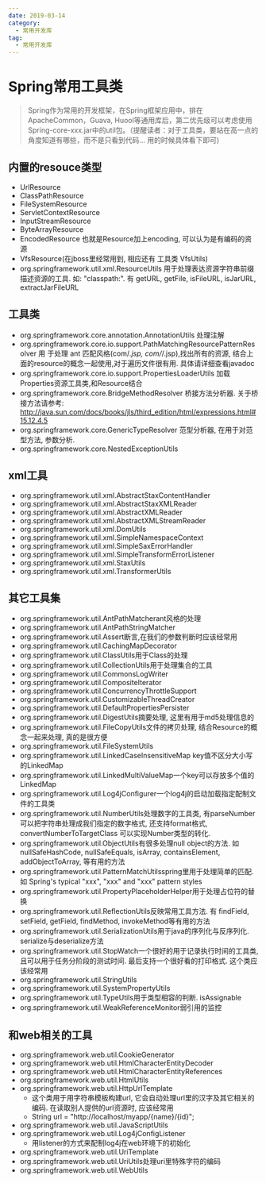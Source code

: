 ```yaml
---
date: 2019-03-14
category:
  - 常用开发库
tag:
  - 常用开发库
---
```

# Spring常用工具类 

> Spring作为常用的开发框架，在Spring框架应用中，排在ApacheCommon，Guava, Huool等通用库后，第二优先级可以考虑使用Spring-core-xxx.jar中的util包。（提醒读者：对于工具类，要站在高一点的角度知道有哪些，而不是只看到代码... 用的时候具体看下即可) 

## 内置的resouce类型

- UrlResource
- ClassPathResource
- FileSystemResource
- ServletContextResource
- InputStreamResource
- ByteArrayResource
- EncodedResource 也就是Resource加上encoding, 可以认为是有编码的资源
- VfsResource(在jboss里经常用到, 相应还有 工具类 VfsUtils)
- org.springframework.util.xml.ResourceUtils 用于处理表达资源字符串前缀描述资源的工具. 如: "classpath:". 有 getURL, getFile, isFileURL, isJarURL, extractJarFileURL

## 工具类

- org.springframework.core.annotation.AnnotationUtils 处理注解
- org.springframework.core.io.support.PathMatchingResourcePatternResolver 用 于处理 ant 匹配风格(com/*.jsp, com/*/.jsp),找出所有的资源, 结合上面的resource的概念一起使用,对于遍历文件很有用. 具体请详细查看javadoc
- org.springframework.core.io.support.PropertiesLoaderUtils 加载Properties资源工具类,和Resource结合
- org.springframework.core.BridgeMethodResolver 桥接方法分析器. 关于桥接方法请参考: http://java.sun.com/docs/books/jls/third_edition/html/expressions.html#15.12.4.5
- org.springframework.core.GenericTypeResolver 范型分析器, 在用于对范型方法, 参数分析.
- org.springframework.core.NestedExceptionUtils

## xml工具

- org.springframework.util.xml.AbstractStaxContentHandler
- org.springframework.util.xml.AbstractStaxXMLReader
- org.springframework.util.xml.AbstractXMLReader
- org.springframework.util.xml.AbstractXMLStreamReader
- org.springframework.util.xml.DomUtils
- org.springframework.util.xml.SimpleNamespaceContext
- org.springframework.util.xml.SimpleSaxErrorHandler
- org.springframework.util.xml.SimpleTransformErrorListener
- org.springframework.util.xml.StaxUtils
- org.springframework.util.xml.TransformerUtils

## 其它工具集

- org.springframework.util.AntPathMatcherant风格的处理
- org.springframework.util.AntPathStringMatcher
- org.springframework.util.Assert断言,在我们的参数判断时应该经常用
- org.springframework.util.CachingMapDecorator
- org.springframework.util.ClassUtils用于Class的处理
- org.springframework.util.CollectionUtils用于处理集合的工具
- org.springframework.util.CommonsLogWriter
- org.springframework.util.CompositeIterator
- org.springframework.util.ConcurrencyThrottleSupport
- org.springframework.util.CustomizableThreadCreator
- org.springframework.util.DefaultPropertiesPersister
- org.springframework.util.DigestUtils摘要处理, 这里有用于md5处理信息的
- org.springframework.util.FileCopyUtils文件的拷贝处理, 结合Resource的概念一起来处理, 真的是很方便
- org.springframework.util.FileSystemUtils
- org.springframework.util.LinkedCaseInsensitiveMap key值不区分大小写的LinkedMap
- org.springframework.util.LinkedMultiValueMap一个key可以存放多个值的LinkedMap
- org.springframework.util.Log4jConfigurer一个log4j的启动加载指定配制文件的工具类
- org.springframework.util.NumberUtils处理数字的工具类, 有parseNumber 可以把字符串处理成我们指定的数字格式, 还支持format格式, convertNumberToTargetClass 可以实现Number类型的转化.
- org.springframework.util.ObjectUtils有很多处理null object的方法. 如nullSafeHashCode, nullSafeEquals, isArray, containsElement, addObjectToArray, 等有用的方法
- org.springframework.util.PatternMatchUtilsspring里用于处理简单的匹配. 如 Spring's typical "xxx", "xxx" and "xxx" pattern styles
- org.springframework.util.PropertyPlaceholderHelper用于处理占位符的替换
- org.springframework.util.ReflectionUtils反映常用工具方法. 有 findField, setField, getField, findMethod, invokeMethod等有用的方法
- org.springframework.util.SerializationUtils用于java的序列化与反序列化. serialize与deserialize方法
- org.springframework.util.StopWatch一个很好的用于记录执行时间的工具类, 且可以用于任务分阶段的测试时间. 最后支持一个很好看的打印格式. 这个类应该经常用
- org.springframework.util.StringUtils
- org.springframework.util.SystemPropertyUtils
- org.springframework.util.TypeUtils用于类型相容的判断. isAssignable
- org.springframework.util.WeakReferenceMonitor弱引用的监控

## 和web相关的工具

- org.springframework.web.util.CookieGenerator
- org.springframework.web.util.HtmlCharacterEntityDecoder
- org.springframework.web.util.HtmlCharacterEntityReferences
- org.springframework.web.util.HtmlUtils
- org.springframework.web.util.HttpUrlTemplate 
  - 这个类用于用字符串模板构建url, 它会自动处理url里的汉字及其它相关的编码. 在读取别人提供的url资源时, 应该经常用
  - String url = "http://localhost/myapp/{name}/{id}";
- org.springframework.web.util.JavaScriptUtils
- org.springframework.web.util.Log4jConfigListener 
  - 用listener的方式来配制log4j在web环境下的初始化
- org.springframework.web.util.UriTemplate
- org.springframework.web.util.UriUtils处理uri里特殊字符的编码
- org.springframework.web.util.WebUtils